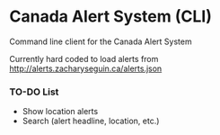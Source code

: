 Canada Alert System (CLI)
================================

Command line client for the Canada Alert System

Currently hard coded to load alerts from http://alerts.zacharyseguin.ca/alerts.json

### TO-DO List

- Show location alerts
- Search (alert headline, location, etc.)
